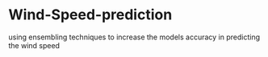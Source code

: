# Wind-Speed-prediction
using ensembling techniques to increase the models accuracy in predicting the wind speed
